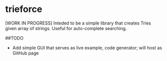 # trieforce

[WORK IN PROGRESS] Inteded to be a simple library that creates Tries given array of strings. Useful for auto-complete searching. 

##TODO

- Add simple GUI that serves as live example, code generator; will host as GitHub page